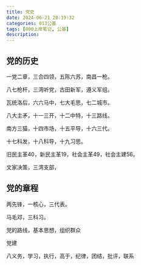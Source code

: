 ```yaml
---
title: 党史
date: 2024-06-21 20:19:32
categories: 013公基
tags: [000上岸笔记, 公基]
description: 
---
```

## 党的历史

一党二章，三合四领，五陈六苏，南昌一枪。

八七枪杆，三湾听党，古田新军，遵义军组。

瓦统洛后，六六马中，七大毛思，七二城市。

八大主矛，十一三开，十二中特，十三路线。

南方三猫，十四市场，十五平导，十六三代。

十七科发，十八科导，十九习思。

旧民主革40，新民主革19，社会主革49，社会主建56。

文家决策，三湾支部，

## 党的章程

两先锋，一核心，三代表。

马毛邓，三科习。

党的路线，基本思想，组织群众

党建

八义务，学习，执行，高于，纪律，团结，批评，联系
